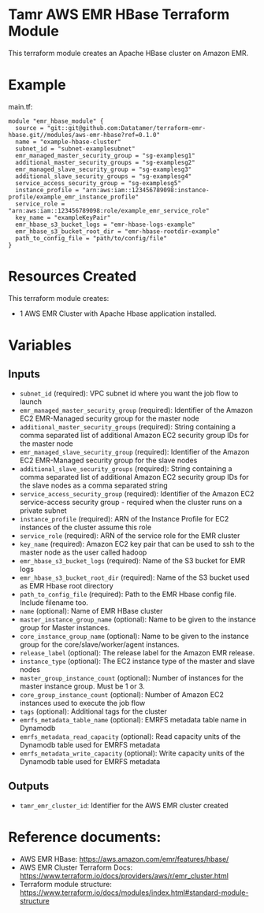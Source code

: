 # Tamr AWS EMR HBase Terraform Module
This terraform module creates an Apache HBase cluster on Amazon EMR.

# Example
main.tf:
```
module "emr_hbase_module" {
  source = "git::git@github.com:Datatamer/terraform-emr-hbase.git//modules/aws-emr-hbase?ref=0.1.0"
  name = "example-hbase-cluster"
  subnet_id = "subnet-examplesubnet"
  emr_managed_master_security_group = "sg-examplesg1"
  additional_master_security_groups = "sg-examplesg2"
  emr_managed_slave_security_group = "sg-examplesg3"
  additional_slave_security_groups = "sg-examplesg4"
  service_access_security_group = "sg-examplesg5"
  instance_profile = "arn:aws:iam::123456789098:instance-profile/example_emr_instance_profile"
  service_role = "arn:aws:iam::123456789098:role/example_emr_service_role"
  key_name = "exampleKeyPair"
  emr_hbase_s3_bucket_logs = "emr-hbase-logs-example"
  emr_hbase_s3_bucket_root_dir = "emr-hbase-rootdir-example"
  path_to_config_file = "path/to/config/file"
}
```

# Resources Created
This terraform module creates:
* 1 AWS EMR Cluster with Apache Hbase application installed. 

# Variables
## Inputs
* `subnet_id` (required): VPC subnet id where you want the job flow to launch
* `emr_managed_master_security_group` (required): Identifier of the Amazon EC2 EMR-Managed security group for the master node
* `additional_master_security_groups` (required): String containing a comma separated list of additional Amazon EC2 security group IDs for the master node
* `emr_managed_slave_security_group` (required): Identifier of the Amazon EC2 EMR-Managed security group for the slave nodes
* `additional_slave_security_groups` (required): String containing a comma separated list of additional Amazon EC2 security group IDs for the slave nodes as a comma separated string
* `service_access_security_group` (required): Identifier of the Amazon EC2 service-access security group - required when the cluster runs on a private subnet
* `instance_profile` (required): ARN of the Instance Profile for EC2 instances of the cluster assume this role
* `service_role` (required): ARN of the service role for the EMR cluster
* `key_name` (required): Amazon EC2 key pair that can be used to ssh to the master node as the user called hadoop
* `emr_hbase_s3_bucket_logs` (required): Name of the S3 bucket for EMR logs
* `emr_hbase_s3_bucket_root_dir` (required): Name of the S3 bucket used as EMR Hbase root directory
* `path_to_config_file` (required): Path to the EMR Hbase config file. Include filename too.
* `name` (optional): Name of EMR HBase cluster
* `master_instance_group_name` (optional): Name to be given to the instance group for Master instances.
* `core_instance_group_name` (optional): Name to be given to the instance group for the core/slave/worker/agent instances.
* `release_label` (optional): The release label for the Amazon EMR release.
* `instance_type` (optional): The EC2 instance type of the master and slave nodes
* `master_group_instance_count` (optional): Number of instances for the master instance group. Must be 1 or 3.
* `core_group_instance_count` (optional): Number of Amazon EC2 instances used to execute the job flow
* `tags` (optional): Additional tags for the cluster
* `emrfs_metadata_table_name` (optional): EMRFS metadata table name in Dynamodb
* `emrfs_metadata_read_capacity` (optional): Read capacity units of the Dynamodb table used for EMRFS metadata
* `emrfs_metadata_write_capacity` (optional): Write capacity units of the Dynamodb table used for EMRFS metadata

## Outputs
* `tamr_emr_cluster_id`: Identifier for the AWS EMR cluster created

# Reference documents:
* AWS EMR HBase: https://aws.amazon.com/emr/features/hbase/
* AWS EMR Cluster Terraform Docs: https://www.terraform.io/docs/providers/aws/r/emr_cluster.html
* Terraform module structure: https://www.terraform.io/docs/modules/index.html#standard-module-structure


